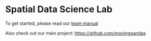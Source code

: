 # Spatial Data Science Lab

To get started, please read our [team manual](manual.md)

Also check out our main project: https://github.com/movingpandas 
